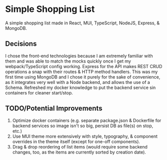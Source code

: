 # Simple Shopping List

 A simple shopping list made in React, MUI, TypeScript, NodeJS, Express, & MongoDB.
 
## Decisions

 I chose the front-end technologies because I am extremely familiar with them and was able to match the mocks quickly
 once I get my webpack/TypeScript config working. Express for the API makes REST CRUD operations a snap with their
 routes & HTTP method handlers. This was my first time using MongoDB and I chose it purely for the sake of convenience,
 as it integrates very well with a Node backend, and allows the use of a Schema. Refreshed my docker knowledge to put
 the backend service sin containers for cleaner start/stop.
 
## TODO/Potential Improvements

1. Optimize docker containers (e.g. separate package.json & Dockerfile for backend services so image isn't so big, persist DB as file(s) on stop, etc.)
2. Use MUI theme more extensively with style, typography, & component overrides in the theme itself (except for one-off components).
3. Drag & drop reordering of list items (would require some backend changes, too, as the items are currently sorted by creation date).